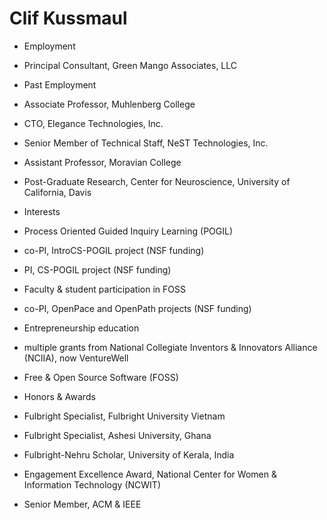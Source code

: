 # Clif Kussmaul

* Employment
 * Principal Consultant, Green Mango Associates, LLC
* Past Employment
 * Associate Professor, Muhlenberg College
 * CTO, Elegance Technologies, Inc.
 * Senior Member of Technical Staff, NeST Technologies, Inc.
 * Assistant Professor, Moravian College
 * Post-Graduate Research, Center for Neuroscience, University of California, Davis

* Interests
 * Process Oriented Guided Inquiry Learning (POGIL)
  * co-PI, IntroCS-POGIL project (NSF funding)
  * PI, CS-POGIL project (NSF funding)
 * Faculty & student participation in FOSS
  * co-PI, OpenPace and OpenPath projects (NSF funding)
 * Entrepreneurship education
  * multiple grants from National Collegiate Inventors & Innovators Alliance (NCIIA), now VentureWell
 * Free & Open Source Software (FOSS)

* Honors & Awards
 * Fulbright Specialist, Fulbright University Vietnam
 * Fulbright Specialist, Ashesi University, Ghana
 * Fulbright-Nehru Scholar, University of Kerala, India
 * Engagement Excellence Award, National Center for Women & Information Technology (NCWIT)
 * Senior Member, ACM & IEEE

<!--
**kussmaul/kussmaul** is a ✨ _special_ ✨ repository because its `README.md` (this file) appears on your GitHub profile.

Here are some ideas to get you started:

- 🔭 I’m currently working on ...
- 🌱 I’m currently learning ...
- 👯 I’m looking to collaborate on ...
- 🤔 I’m looking for help with ...
- 💬 Ask me about ...
- 📫 How to reach me: ...
- 😄 Pronouns: ...
- ⚡ Fun fact: ...
-->
